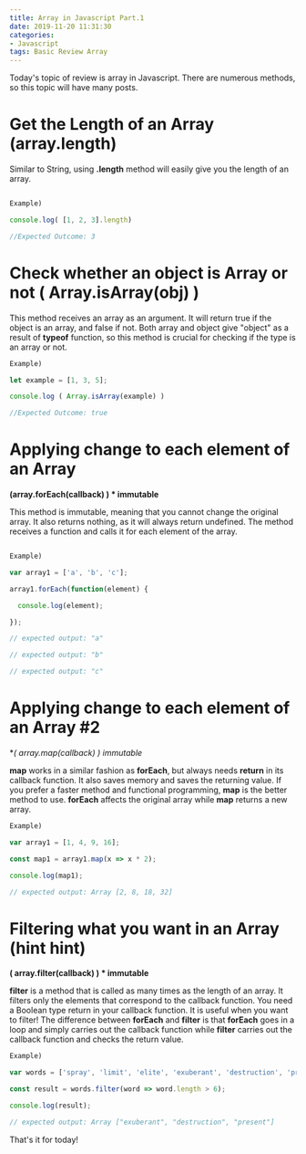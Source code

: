```yaml
---
title: Array in Javascript Part.1
date: 2019-11-20 11:31:30
categories:
- Javascript
tags: Basic Review Array
---
```


Today's topic of review is array in Javascript. There are numerous methods, so this topic will have many posts. 



# Get the Length of an Array (array.length)

Similar to String, using **.length** method will easily give you the length of an array.
 

```js

Example)

console.log( [1, 2, 3].length)

//Expected Outcome: 3
```


# Check whether an object is Array or not ( Array.isArray(obj) )

This method receives an array as an argument. It will return true if the object is an array, and false if not. 
Both array and object give "object" as a result of **typeof** function, so this method is crucial for checking if the type is an array or not. 

```js
Example)

let example = [1, 3, 5];

console.log ( Array.isArray(example) )

//Expected Outcome: true
```


# Applying change to each element of an Array
**(array.forEach(callback) ) * immutable**

This method is immutable, meaning that you cannot change the original array. 
It also returns nothing, as it will always return undefined. The method receives a function and calls it for each element of the array. 

```js

Example)

var array1 = ['a', 'b', 'c'];

array1.forEach(function(element) {

  console.log(element);

});

// expected output: "a"

// expected output: "b"

// expected output: "c"
```


# Applying change to each element of an Array #2 
**( array.map(callback) ) *immutable**

**map** works in a similar fashion as **forEach**, but always needs **return** in its callback function. 
It also saves memory and saves the returning value. If you prefer a faster method and functional programming, **map** is the better method to use. **forEach** affects the original array while **map** returns a new array. 

```js
Example)

var array1 = [1, 4, 9, 16];

const map1 = array1.map(x => x * 2);

console.log(map1);

// expected output: Array [2, 8, 18, 32]
```


# Filtering what you want in an Array (hint hint)
**( array.filter(callback) ) * immutable**

**filter** is a method that is called as many times as the length of an array. It filters only the elements that correspond to the callback function. You need a Boolean type return in your callback function. It is useful when you want to filter!
The difference between **forEach** and **filter** is that **forEach** goes in a loop and simply carries out the callback function while **filter** carries out the callback function and checks the return value. 


```js
Example)

var words = ['spray', 'limit', 'elite', 'exuberant', 'destruction', 'present'];

const result = words.filter(word => word.length > 6);

console.log(result);

// expected output: Array ["exuberant", "destruction", "present"]
```

That's it for today!
